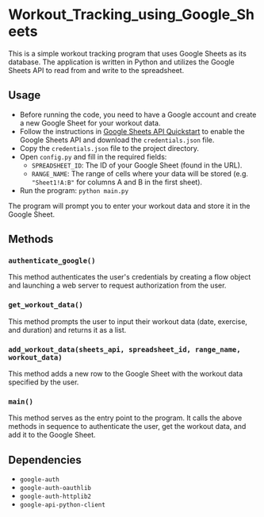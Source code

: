 # Workout_Tracking_using_Google_Sheets

This is a simple workout tracking program that uses Google Sheets as its database. The application is written in Python and utilizes the Google Sheets API to read from and write to the spreadsheet.

## Usage

- Before running the code, you need to have a Google account and create a new Google Sheet for your workout data.
- Follow the instructions in [Google Sheets API Quickstart](https://developers.google.com/sheets/api/quickstart/python) to enable the Google Sheets API and download the `credentials.json` file.
- Copy the `credentials.json` file to the project directory.
- Open `config.py` and fill in the required fields:
  - `SPREADSHEET_ID`: The ID of your Google Sheet (found in the URL).
  - `RANGE_NAME`: The range of cells where your data will be stored (e.g. `"Sheet1!A:B"` for columns A and B in the first sheet).
- Run the program: `python main.py`

The program will prompt you to enter your workout data and store it in the Google Sheet.

## Methods

### `authenticate_google()`

This method authenticates the user's credentials by creating a flow object and launching a web server to request authorization from the user.

### `get_workout_data()`

This method prompts the user to input their workout data (date, exercise, and duration) and returns it as a list.

### `add_workout_data(sheets_api, spreadsheet_id, range_name, workout_data)`

This method adds a new row to the Google Sheet with the workout data specified by the user.

### `main()`

This method serves as the entry point to the program. It calls the above methods in sequence to authenticate the user, get the workout data, and add it to the Google Sheet.

## Dependencies

- `google-auth`
- `google-auth-oauthlib`
- `google-auth-httplib2`
- `google-api-python-client`
